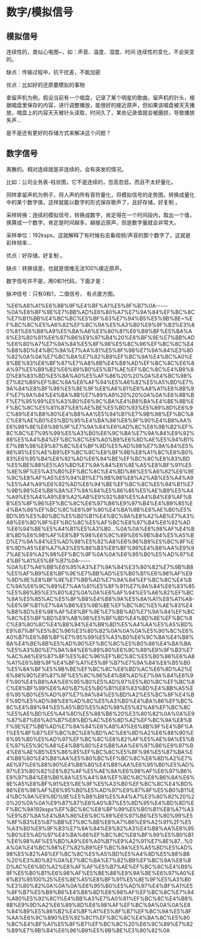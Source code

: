 # 数字/模拟信号

## 模拟信号

连续性的，类似心电图~，如：声音、温度、湿度、时间 连续性的变化，不会突变的。

缺点：传输过程中，抗干扰差，不能加密

优点：比如好的还原要模拟的事物

拿留声机为例，假设当前有一个唱盘，记录了某个明星的歌曲，留声机的针头，根据唱盘里保存的内容，进行调整播放，能很好的接近原声，但如果该唱盘被天天播放，唱盘上的内容天天被针头读取，时间久了，某些记录值就会被磨损，导致播放失声...

是不是还有更好的存储方式来解决这个问题？

## 数字信号

离散的。相对连续就是非连续的，会有突发的情况。

比如：公司业务表\-柱状图，它不是连续的，忽高忽低，而且不太好量化。

同样拿留声机为例子，将人声的所有音符量化，将模拟信号的走势图，转换成量化中的某个数字值，这样就能以数字的形式保存歌声了，且好存储，好复制 。

采样转换：连续的模拟信号，转换成数字，肯定得在一个时间段内，取出一个值，换算成一个数字。肯定是时间越多，越接近原声，但是数字量就会非常大。

采样单位：192ksps，这就解释了有时候右击看视频/声音的那个数字了，这就是彩样频率...

优点：好存储，好复制 。

缺点：转换误差，也就是很难无法100%接近原声。

数字信号并不是，用0和1代码，下面才是：

脉冲信号：只有0和1，二值信号， 有点直方图。

%E6%A8%A1%E6%8B%9F%E4%BF%A1%E5%8F%B7%0A\-\-\-\-\-%0A%E8%BF%9E%E7%BB%AD%E6%80%A7%E7%9A%84%EF%BC%8C%E7%B1%BB%E4%BC%BC%E5%BF%83%E7%94%B5%E5%9B%BE~%EF%BC%8C%E5%A6%82%EF%BC%9A%E5%A3%B0%E9%9F%B3%E3%80%81%E6%B8%A9%E5%BA%A6%E3%80%81%E6%B9%BF%E5%BA%A6%E3%80%81%E6%97%B6%E9%97%B4%20%E8%BF%9E%E7%BB%AD%E6%80%A7%E7%9A%84%E5%8F%98%E5%8C%96%EF%BC%8C%E4%B8%8D%E4%BC%9A%E7%AA%81%E5%8F%98%E7%9A%84%E3%80%82%0A%0A%E7%BC%BA%E7%82%B9%EF%BC%9A%E4%BC%A0%E8%BE%93%E8%BF%87%E7%A8%8B%E4%B8%AD%EF%BC%8C%E6%8A%97%E5%B9%B2%E6%89%B0%E5%B7%AE%EF%BC%8C%E4%B8%8D%E8%83%BD%E5%8A%A0%E5%AF%86%20%20%0A%E4%BC%98%E7%82%B9%EF%BC%9A%E6%AF%94%E5%A6%82%E5%A5%BD%E7%9A%84%E8%BF%98%E5%8E%9F%E8%A6%81%E6%A8%A1%E6%8B%9F%E7%9A%84%E4%BA%8B%E7%89%A9%20%20%0A%0A%E6%8B%BF%E7%95%99%E5%A3%B0%E6%9C%BA%E4%B8%BA%E4%BE%8B%EF%BC%8C%E5%81%87%E8%AE%BE%E5%BD%93%E5%89%8D%E6%9C%89%E4%B8%80%E4%B8%AA%E5%94%B1%E7%9B%98%EF%BC%8C%E8%AE%B0%E5%BD%95%E4%BA%86%E6%9F%90%E4%B8%AA%E6%98%8E%E6%98%9F%E7%9A%84%E6%AD%8C%E6%9B%B2%EF%BC%8C%E7%95%99%E5%A3%B0%E6%9C%BA%E7%9A%84%E9%92%88%E5%A4%B4%EF%BC%8C%E6%A0%B9%E6%8D%AE%E5%94%B1%E7%9B%98%E9%87%8C%E4%BF%9D%E5%AD%98%E7%9A%84%E5%86%85%E5%AE%B9%EF%BC%8C%E8%BF%9B%E8%A1%8C%E8%B0%83%E6%95%B4%E6%92%AD%E6%94%BE%EF%BC%8C%E8%83%BD%E5%BE%88%E5%A5%BD%E7%9A%84%E6%8E%A5%E8%BF%91%E5%8E%9F%E5%A3%B0%EF%BC%8C%E4%BD%86%E5%A6%82%E6%9E%9C%E8%AF%A5%E5%94%B1%E7%9B%98%E8%A2%AB%E5%A4%A9%E5%A4%A9%E6%92%AD%E6%94%BE%EF%BC%8C%E5%94%B1%E7%9B%98%E4%B8%8A%E7%9A%84%E5%86%85%E5%AE%B9%E5%A4%A9%E5%A4%A9%E8%A2%AB%E9%92%88%E5%A4%B4%E8%AF%BB%E5%8F%96%EF%BC%8C%E6%97%B6%E9%97%B4%E4%B9%85%E4%BA%86%EF%BC%8C%E6%9F%90%E4%BA%9B%E8%AE%B0%E5%BD%95%E5%80%BC%E5%B0%B1%E4%BC%9A%E8%A2%AB%E7%A3%A8%E6%8D%9F%EF%BC%8C%E5%AF%BC%E8%87%B4%E6%92%AD%E6%94%BE%E5%A4%B1%E5%A3%B0...%0A%0A%E6%98%AF%E4%B8%8D%E6%98%AF%E8%BF%98%E6%9C%89%E6%9B%B4%E5%A5%BD%E7%9A%84%E5%AD%98%E5%82%A8%E6%96%B9%E5%BC%8F%E6%9D%A5%E8%A7%A3%E5%86%B3%E8%BF%99%E4%B8%AA%E9%97%AE%E9%A2%98%EF%BC%9F%0A%0A%E6%95%B0%E5%AD%97%E4%BF%A1%E5%8F%B7%0A\-\-\-\-\-%0A%E7%A6%BB%E6%95%A3%E7%9A%84%E3%80%82%E7%9B%B8%E5%AF%B9%E8%BF%9E%E7%BB%AD%E5%B0%B1%E6%98%AF%E9%9D%9E%E8%BF%9E%E7%BB%AD%E7%9A%84%EF%BC%8C%E4%BC%9A%E6%9C%89%E7%AA%81%E5%8F%91%E7%9A%84%E6%83%85%E5%86%B5%E3%80%82%0A%0A%E6%AF%94%E5%A6%82%EF%BC%9A%E5%85%AC%E5%8F%B8%E4%B8%9A%E5%8A%A1%E8%A1%A8\-%E6%9F%B1%E7%8A%B6%E5%9B%BE%EF%BC%8C%E5%AE%83%E4%B8%8D%E6%98%AF%E8%BF%9E%E7%BB%AD%E7%9A%84%EF%BC%8C%E5%BF%BD%E9%AB%98%E5%BF%BD%E4%BD%8E%EF%BC%8C%E8%80%8C%E4%B8%94%E4%B8%8D%E5%A4%AA%E5%A5%BD%E9%87%8F%E5%8C%96%E3%80%82%0A%0A%0A%E5%90%8C%E6%A0%B7%E6%8B%BF%E7%95%99%E5%A3%B0%E6%9C%BA%E4%B8%BA%E4%BE%8B%E5%AD%90%EF%BC%8C%E5%B0%86%E4%BA%BA%E5%A3%B0%E7%9A%84%E6%89%80%E6%9C%89%E9%9F%B3%E7%AC%A6%E9%87%8F%E5%8C%96%EF%BC%8C%E5%B0%86%E6%A8%A1%E6%8B%9F%E4%BF%A1%E5%8F%B7%E7%9A%84%E8%B5%B0%E5%8A%BF%E5%9B%BE%EF%BC%8C%E8%BD%AC%E6%8D%A2%E6%88%90%E9%87%8F%E5%8C%96%E4%B8%AD%E7%9A%84%E6%9F%90%E4%B8%AA%E6%95%B0%E5%AD%97%E5%80%BC%EF%BC%8C%E8%BF%99%E6%A0%B7%E5%B0%B1%E8%83%BD%E4%BB%A5%E6%95%B0%E5%AD%97%E7%9A%84%E5%BD%A2%E5%BC%8F%E4%BF%9D%E5%AD%98%E6%AD%8C%E5%A3%B0%E4%BA%86%EF%BC%8C%E4%B8%94%E5%A5%BD%E5%AD%98%E5%82%A8%EF%BC%8C%E5%A5%BD%E5%A4%8D%E5%88%B6%20%E3%80%82%0A%0A%E9%87%87%E6%A0%B7%E8%BD%AC%E6%8D%A2%EF%BC%9A%E8%BF%9E%E7%BB%AD%E7%9A%84%E6%A8%A1%E6%8B%9F%E4%BF%A1%E5%8F%B7%EF%BC%8C%E8%BD%AC%E6%8D%A2%E6%88%90%E6%95%B0%E5%AD%97%EF%BC%8C%E8%82%AF%E5%AE%9A%E5%BE%97%E5%9C%A8%E4%B8%80%E4%B8%AA%E6%97%B6%E9%97%B4%E6%AE%B5%E5%86%85%EF%BC%8C%E5%8F%96%E5%87%BA%E4%B8%80%E4%B8%AA%E5%80%BC%EF%BC%8C%E6%8D%A2%E7%AE%97%E6%88%90%E4%B8%80%E4%B8%AA%E6%95%B0%E5%AD%97%E3%80%82%E8%82%AF%E5%AE%9A%E6%98%AF%E6%97%B6%E9%97%B4%E8%B6%8A%E5%A4%9A%EF%BC%8C%E8%B6%8A%E6%8E%A5%E8%BF%91%E5%8E%9F%E5%A3%B0%EF%BC%8C%E4%BD%86%E6%98%AF%E6%95%B0%E5%AD%97%E9%87%8F%E5%B0%B1%E4%BC%9A%E9%9D%9E%E5%B8%B8%E5%A4%A7%E3%80%82%20%20%20%0A%0A%E9%87%87%E6%A0%B7%E5%8D%95%E4%BD%8D%EF%BC%9A192ksps%EF%BC%8C%E8%BF%99%E5%B0%B1%E8%A7%A3%E9%87%8A%E4%BA%86%E6%9C%89%E6%97%B6%E5%80%99%E5%8F%B3%E5%87%BB%E7%9C%8B%E8%A7%86%E9%A2%91%2F%E5%A3%B0%E9%9F%B3%E7%9A%84%E9%82%A3%E4%B8%AA%E6%95%B0%E5%AD%97%E4%BA%86%EF%BC%8C%E8%BF%99%E5%B0%B1%E6%98%AF%E5%BD%A9%E6%A0%B7%E9%A2%91%E7%8E%87...%0A%0A%E4%BC%98%E7%82%B9%EF%BC%9A%E5%A5%BD%E5%AD%98%E5%82%A8%EF%BC%8C%E5%A5%BD%E5%A4%8D%E5%88%B6%20%E3%80%82%0A%E7%BC%BA%E7%82%B9%EF%BC%9A%E8%BD%AC%E6%8D%A2%E8%AF%AF%E5%B7%AE%EF%BC%8C%E4%B9%9F%E5%B0%B1%E6%98%AF%E5%BE%88%E9%9A%BE%E6%97%A0%E6%B3%95100%25%E6%8E%A5%E8%BF%91%E5%8E%9F%E5%A3%B0%E3%80%82%0A%0A%0A%E6%95%B0%E5%AD%97%E4%BF%A1%E5%8F%B7%E5%B9%B6%E4%B8%8D%E6%98%AF%EF%BC%8C%E7%94%A80%E5%92%8C1%E4%BB%A3%E7%A0%81%EF%BC%8C%E4%B8%8B%E9%9D%A2%E6%89%8D%E6%98%AF%EF%BC%9A%0A%0A%E8%84%89%E5%86%B2%E4%BF%A1%E5%8F%B7%EF%BC%9A%E5%8F%AA%E6%9C%890%E5%92%8C1%EF%BC%8C%E4%BA%8C%E5%80%BC%E4%BF%A1%E5%8F%B7%EF%BC%8C%20%E6%9C%89%E7%82%B9%E7%9B%B4%E6%96%B9%E5%9B%BE%E3%80%82%0A
